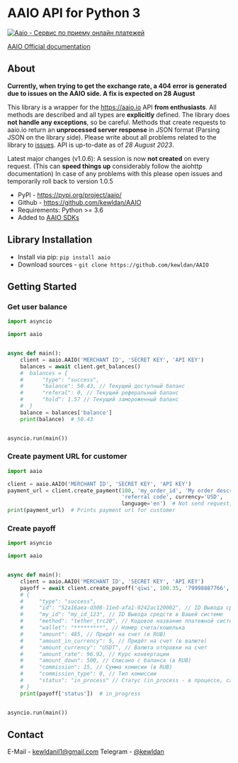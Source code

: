 # AAIO API for Python 3

<a href="https://aaio.io/" target="_blank">
	<img src="https://aaio.io/assets/svg/banners/big/dark-2.svg" title="Aaio - Сервис по приему онлайн платежей">
</a>

[AAIO Official documentation](https://wiki.aaio.io/)

## About

**Currently, when trying to get the exchange rate, a 404 error is generated due to issues on the AAIO side. A fix is expected on 28 August**

This library is a wrapper for the https://aaio.io API **from enthusiasts**. All methods are described and all types are
**explicitly** defined. The library does **not handle any exceptions**, so be careful. Methods that create requests to aaio.io
return an **unprocessed server response** in JSON format (Parsing JSON on the library side). Please write about all problems related to the library to [issues](https://github.com/kewldan/AAIO/issues). API is up-to-date as of *28 August
2023*.

Latest major changes (v1.0.6): A session is now **not created** on every request. (This can **speed things up** considerably follow the aiohttp documentation) In case of any problems with this please open issues and temporarily roll back to version 1.0.5

* PyPl - https://pypi.org/project/aaio/
* Github - https://github.com/kewldan/AAIO
* Requirements: Python >= 3.6
* Added to [AAIO SDKs](https://wiki.aaio.io/priem-platezhei/gotovye-cms-moduli-i-sdk/python-3-sdk)

## Library Installation

* Install via pip: `pip install aaio`
* Download sources - `git clone https://github.com/kewldan/AAIO`

## Getting Started

### Get user balance

```python
import asyncio

import aaio


async def main():
    client = aaio.AAIO('MERCHANT ID', 'SECRET KEY', 'API KEY')
    balances = await client.get_balances()
    #  balances = {
    #      "type": "success",
    #      "balance": 50.43, // Текущий доступный баланс
    #      "referal": 0, // Текущий реферальный баланс
    #      "hold": 1.57 // Текущий замороженный баланс
    #  }
    balance = balances['balance']
    print(balance)  # 50.43


asyncio.run(main())
```

### Create payment URL for customer

```python
import aaio

client = aaio.AAIO('MERCHANT ID', 'SECRET KEY', 'API KEY')
payment_url = client.create_payment(100, 'my_order_id', 'My order description', 'qiwi', 'support@aaio.io',
                                    'referral code', currency='USD',
                                    language='en')  # Not send request, just build a URL from parameters!
print(payment_url)  # Prints payment url for customer
```

### Create payoff

```python
import asyncio

import aaio


async def main():
    client = aaio.AAIO('MERCHANT ID', 'SECRET KEY', 'API KEY')
    payoff = await client.create_payoff('qiwi', 100.35, '79998887766', 'my_payoff_id')
    # {
	#     "type": "success",
	#     "id": "52a16aea-d308-11ed-afa1-0242ac120002", // ID Вывода средств в нашей системе
	#     "my_id": "my_id_123", // ID Вывода средств в Вашей системе
	#     "method": "tether_trc20", // Кодовое название платежной системы
	#     "wallet": "*********", // Номер счета/кошелька
	#     "amount": 485, // Придёт на счет (в RUB)
	#     "amount_in_currency": 5, // Придёт на счет (в валюте)
	#     "amount_currency": "USDT", // Валюта отправки на счет
	#     "amount_rate": 96.92, // Курс конвертации
	#     "amount_down": 500, // Списано с баланса (в RUB)
	#     "commission": 15, // Сумма комисии (в RUB)
	#     "commission_type": 0, // Тип комиссии
	#     "status": "in_process" // Статус (in_process - в процессе, cancel - отменено, success - выполнено)
    # }
    print(payoff['status'])  # in_progress


asyncio.run(main())
```

## Contact
E-Mail - kewldanil1@gmail.com
Telegram - [@kewldan](https://t.me/kewldan)
